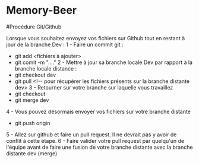 # Memory-Beer

#Procédure Git/Github

Lorsque vous souhaitez envoyez vos fichiers sur Github tout en restant à jour de la branche Dev :
1 - Faire un commit git :

- git add <fichiers à ajouter>
- git comit -m "...."
  2 - Mettre à jour sa branche locale Dev par rapport à la branche locale distance :
- git checkout dev <!-- pour repasser sur la branche dev -->
- git pull <!-- pour récupérer les fichiers présents sur la branche distante dev>
  <!-- à ce moment là, il est possible d'avoir un conflit entre la branche distante Dev et la branche locale Dev. Régler le conflit (VS code permet de le régler facilement car il colore les anciennes lignes de code et les nouvelles). Dans tous les cas il faut garder ce qui vient de la branche distante Dev -->
  <!-- La branche locale dev est désormais à jour -->
  3 - Retourner sur votre branche sur laquelle vous travaillez
- git checkout <votre nom de branche sur lequelle vous travaillez>
- git merge dev <!-- Permet de mettre à jour vos fichiers par rapport à la branche Dev. Il y aura peut-être des conflits à régler -->

<!-- Une fois les conflits réglés votre branche locale sur laquelle vous travaillez est à jour de la branche locale dev et de la branche distante dev -->

4 - Vous pouvez désormais envoyer vos fichiers sur votre branche distante

- git push origin <nom de la branche>
<!-- A ce moment là vous aurez des conflits à régler entre votre branche locale et votre branche distante. Logiquement il faut conserver les ajouts provenant de la branche locale et supprimer ce qui était sur la branche distante (car celle-ci n'est pas à jour des changements que vous venez de faire) -->

5 - Allez sur github et faire un pull request. Il ne devrait pas y avoir de conflit à cette étape.
6 - Faire valider votre pull request par quelqu'un de l'équipe avant de faire une fusion de votre branche distante avec la branche distante dev (merge)
